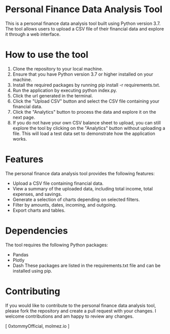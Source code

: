 # Personal Finance Data Analysis Tool
This is a personal finance data analysis tool built using Python version 3.7.
The tool allows users to upload a CSV file of their financial data and explore it through a web interface.

# How to use the tool
1. Clone the repository to your local machine.
2. Ensure that you have Python version 3.7 or higher installed on your machine.
3. Install the required packages by running pip install -r requirements.txt.
4. Run the application by executing python index.py.
5. Click the url generated in the terminal.
6. Click the "Upload CSV" button and select the CSV file containing your financial data.
7. Click the "Analytics" button to process the data and explore it on the next page.
8. If you do not have your own CSV balance sheet to upload, you can still explore the tool by clicking on the "Analytics" button without uploading a file. This will load a test data set to demonstrate how the application works.

# Features
The personal finance data analysis tool provides the following features:

- Upload a CSV file containing financial data.
- View a summary of the uploaded data, including total income, total expenses, and savings.
- Generate a selection of charts depending on selected filters.
- Filter by amounts, dates, incoming, and outgoing.
- Export charts and tables.

# Dependencies
The tool requires the following Python packages:

- Pandas
- Plotly
- Dash
These packages are listed in the requirements.txt file and can be installed using pip.

# Contributing
If you would like to contribute to the personal finance data analysis tool, please fork the repository and create a pull request with your changes. I welcome contributions and am happy to review any changes.

[ 0xtommyOfficial, molmez.io ]
